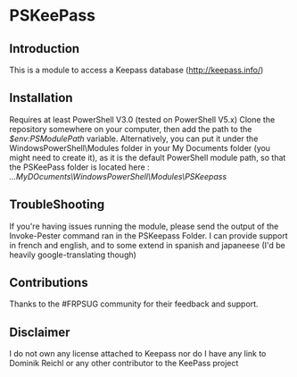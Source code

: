# PSKeePass
## Introduction
This is a module to access a Keepass database (http://keepass.info/)
## Installation
Requires at least PowerShell V3.0 (tested on PowerShell V5.x)
Clone the repository somewhere on your computer, then add the path to the *$env:PSModulePath* variable.
Alternatively, you can put it under the WindowsPowerShell\Modules folder in your My Documents folder (you might need to create it), as it is the default PowerShell module path, so that the PSKeePass folder is located here : 
*...MyDOcuments\WindowsPowerShell\Modules\PSKeepass*
## TroubleShooting
If you're having issues running the module, please send the output of the Invoke-Pester command ran in the PSKeepass Folder.
I can provide support in french and english, and to some extend in spanish and japaneese (I'd be heavily google-translating though)
## Contributions
Thanks to the #FRPSUG community for their feedback and support.
## Disclaimer
I do not own any license attached to Keepass nor do I have any link to Dominik Reichl or any other contributor to the KeePass project
